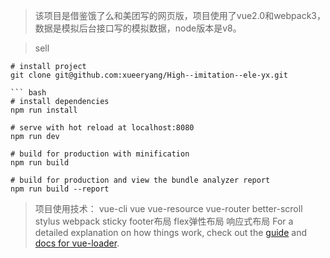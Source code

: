 > 该项目是借鉴饿了么和美团写的网页版，项目使用了vue2.0和webpack3，数据是模拟后台接口写的模拟数据，node版本是v8。

> sell

```
# install project
git clone git@github.com:xueeryang/High--imitation--ele-yx.git 

``` bash
# install dependencies
npm run install

# serve with hot reload at localhost:8080
npm run dev

# build for production with minification
npm run build

# build for production and view the bundle analyzer report
npm run build --report
```
> 项目使用技术：
> vue-cli
vue
vue-resource
vue-router
better-scroll
stylus
webpack
sticky footer布局
flex弹性布局
响应式布局
For a detailed explanation on how things work, check out the [guide](http://vuejs-templates.github.io/webpack/) and [docs for vue-loader](http://vuejs.github.io/vue-loader).
